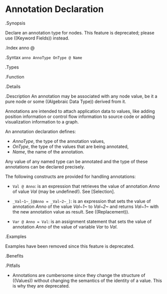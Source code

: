 # Annotation Declaration

.Synopsis

Declare an annotation type for nodes. This feature is deprecated; please use ((Keyword Fields)) instead.

.Index
anno @

.Syntax
`anno AnnoType OnType @ Name`

.Types

.Function

.Details

.Description
An annotation may be associated with any node value, be it a pure node or some ((Algebraic Data Type)) derived from it.

Annotations are intended to attach application data to values,
like adding position information or control flow information to source code or adding visualization information to a graph.

An annotation declaration defines:

*  _AnnoType_, the type of the annotation values,
*  _OnType_, the type of the values that are being annotated,
*  _Name_, the name of the annotation.


Any value of any named type can be annotated and the type of these annotations can be declared precisely.

The following constructs are provided for handling annotations:

*  `Val @ Anno`: is an expression that retrieves the value of annotation _Anno_ of value _Val_ (may be undefined!). See [Selection].

*  `_Val~1~_[@Anno = _Val~2~_]`: is an expression that sets the value of annotation _Anno_ of the value _Val~1~_ to _Val~2~_
   and returns _Val~1~_ with the new annotation value as result. See ((Replacement)).

*  `Var @ Anno = Val`: is an assignment statement that sets the value of annotation _Anno_ of the value of variable _Var_ to _Val_.

.Examples

Examples have been removed since this feature is deprecated. 

.Benefits

.Pitfalls

* Annotations are cumbersome since they change the structure of ((Values)) without changing the semantics of the identity of a value. This is why they are deprecated.
